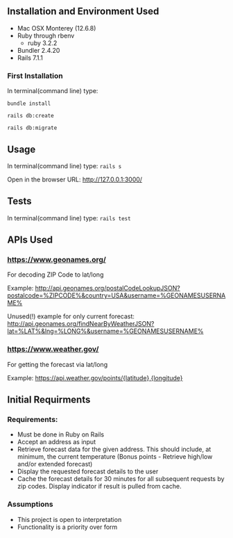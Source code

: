 ## Installation and Environment Used
* Mac OSX Monterey (12.6.8)
* Ruby through rbenv
  * ruby 3.2.2
* Bundler 2.4.20
* Rails 7.1.1

### First Installation 
In terminal(command line) type:

`bundle install`

`rails db:create`

`rails db:migrate`

## Usage
In terminal(command line) type: `rails s`

Open in the browser URL: http://127.0.0.1:3000/

## Tests
In terminal(command line) type:  `rails test`

## APIs Used
### https://www.geonames.org/
For decoding ZIP Code to lat/long

Example: http://api.geonames.org/postalCodeLookupJSON?postalcode=%ZIPCODE%&country=USA&username=%GEONAMESUSERNAME%

Unused(!) example for only current forecast: http://api.geonames.org/findNearByWeatherJSON?lat=%LAT%&lng=%LONG%&username=%GEONAMESUSERNAME%

### https://www.weather.gov/
For getting the forecast via lat/long

Example: https://api.weather.gov/points/{latitude},{longitude}


## Initial Requirments
### Requirements:
* Must be done in Ruby on Rails
* Accept an address as input
* Retrieve forecast data for the given address. This should include, at minimum, the current temperature (Bonus points - Retrieve high/low and/or extended forecast)
* Display the requested forecast details to the user
* Cache the forecast details for 30 minutes for all subsequent requests by zip codes. Display indicator if result is pulled from cache.
### Assumptions
* This project is open to interpretation
* Functionality is a priority over form


